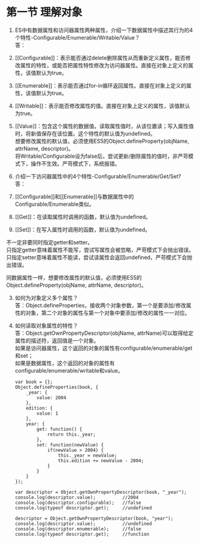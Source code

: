 # 第一节 理解对象
1. ES中有数据属性和访问器属性两种属性，介绍一下数据属性中描述其行为的4个特性-Configurable/Enumerable/Writable/Value？  
  答：  
  1. [[Configurable]]：表示能否通过delete删除属性从而重新定义属性，能否修改属性的特性，或能否把属性特性修改为访问器属性。直接在对象上定义的属性，该值默认为true。
  2. [[Enumerable]]：表示能否通过for-in循环返回属性。直接在对象上定义的属性，该值默认为true。
  3. [[Writable]]：表示能否修改属性的值。直接在对象上定义的属性，该值默认为true。
  4. [[Value]]：包含这个属性的数据值。读取属性值时，从该位置读；写入属性值时，将新值保存在该位置。这个特性的默认值为undefined。  
  想要修改属性的默认值，必须使用ES5的Object.defineProperty(objName, attrName, descriptor)。  
  将Writable/Configurable设为false后，尝试更新/删除属性的值时，非严苛模式下，操作不生效。严苛模式下，系统报错。  
  
2. 介绍一下访问器属性中的4个特性-Configurable/Enumerable/Get/Set?  
  答：  
  1. [[Configurable]]和[[Enumerable]]与数据属性中的Configurable/Enumerable类似。
  2. [[Get]]：在读取属性时调用的函数，默认值为undefined。
  3. [[Set]]：在写入属性时调用的函数，默认值为undefined。  
  
  不一定非要同时指定getter和setter。  
  只指定getter意味着属性不能写，尝试写属性会被忽略，严苛模式下会抛出错误。  
  只指定setter意味着属性不能读，尝试读属性会返回undefined，严苛模式下会抛出错误。  
  
  同数据属性一样，想要修改属性的默认值，必须使用ES5的Object.defineProperty(objName, attrName, descriptor)。  
  
3. 如何为对象定义多个属性？  
  答：Object.defineProperties，接收两个对象参数，第一个是要添加/修改属性的对象，第二个对象的属性与第一个对象中要添加/修改的属性一一对应。  

4. 如何读取对象属性的特性？  
  答：Object.getOwnPropertyDescriptor(objName, attrName)可以取得给定属性的描述符，返回值是一个对象。  
  如果是访问器属性，这个返回的对象的属性有configurable/enumerable/get和set；  
  如果是数据属性，这个返回的对象的属性有configurable/enumerable/writable和value。  
    ```
    var book = {};
    Object.defineProperties(book, {
        _year: {
            value: 2004
        },
        edition: {
            value: 1
        },
        year: {
            get: function() {
                return this._year;
            },
            set: function(newValue) {
                if(newValue > 2004) {
                    this._year = newValue;
                    this.edition += newValue - 2004;
                }
            }
        }
    });
    
    var descriptor = Object.getOwnPropertyDescriptor(book, "_year");
    console.log(descriptor.value);          //2004
    console.log(descriptor.configurable);   //false
    console.log(typeof descriptor.get);     //undefined
    
    descriptor = Object.getOwnPropertyDescriptor(book, "year");
    console.log(descriptor.value);          //undefined
    console.log(descriptor.enumerable);     //false
    console.log(typeof descriptor.get);     //function
    ```  
    